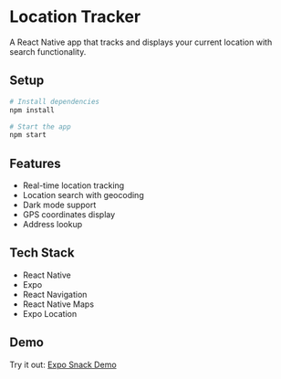 # Location Tracker

A React Native app that tracks and displays your current location with search functionality.

## Setup

```bash
# Install dependencies
npm install

# Start the app
npm start
```

## Features
- Real-time location tracking
- Location search with geocoding
- Dark mode support
- GPS coordinates display
- Address lookup

## Tech Stack
- React Native
- Expo
- React Navigation
- React Native Maps
- Expo Location

## Demo
Try it out: [Expo Snack Demo](https://snack.expo.dev/@f_rhaine/github.com-whinefebre-ampm_react_native_test) 